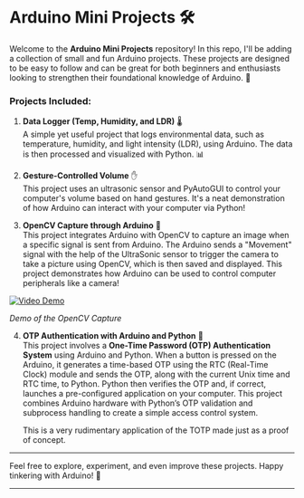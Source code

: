 # Arduino Mini Projects 🛠️

Welcome to the **Arduino Mini Projects** repository! In this repo, I'll be adding a collection of small and fun Arduino projects. These projects are designed to be easy to follow and can be great for both beginners and enthusiasts looking to strengthen their foundational knowledge of Arduino. 🚀

### Projects Included:

1. **Data Logger (Temp, Humidity, and LDR)** 🌡️  
   A simple yet useful project that logs environmental data, such as temperature, humidity, and light intensity (LDR), using Arduino. The data is then processed and visualized with Python. 📊

2. **Gesture-Controlled Volume** ✋  
   This project uses an ultrasonic sensor and PyAutoGUI to control your computer's volume based on hand gestures. It's a neat demonstration of how Arduino can interact with your computer via Python!

3. **OpenCV Capture through Arduino** 📸  
   This project integrates Arduino with OpenCV to capture an image when a specific signal is sent from Arduino. The Arduino sends a "Movement" signal with the help of the UltraSonic sensor to trigger the camera to take a picture using OpenCV, which is then saved and displayed. This project demonstrates how Arduino can be used to control computer peripherals like a camera!

   
[![Video Demo](https://raw.githubusercontent.com/username/repository/main/thumbnail.png)](https://github.com/user-attachments/assets/7cf8d6a7-f06f-4762-a8fb-0be7f87802b4)

*Demo of the OpenCV Capture*


4. **OTP Authentication with Arduino and Python** 🔑  
   This project involves a **One-Time Password (OTP) Authentication System** using Arduino and Python. When a button is pressed on the Arduino, it generates a time-based OTP using the RTC (Real-Time Clock) module and sends the OTP, along with the current Unix time and RTC time, to Python. Python then verifies the OTP and, if correct, launches a pre-configured application on your computer. This project combines Arduino hardware with Python’s OTP validation and subprocess handling to create a simple access control system.

   This is a very rudimentary application of the TOTP made just as a proof of concept.
---

Feel free to explore, experiment, and even improve these projects. Happy tinkering with Arduino! 🚀

---
